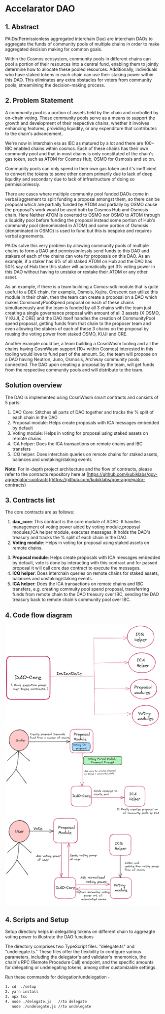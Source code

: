# Accelarator DAO

## 1. Abstract
PAIDs(Permissionless aggregated interchain Dao) are interchain DAOs to aggregate the funds of community pools of multiple chains in order to make aggregated decision making for common goals.

<!-- Community pools on multiple cosmos chains can aggregate a portion of their funds into a common pool and collectively decide on how to spend the collective funds and stakers of each chain can reuse their staked voting power to vote in this DAO removing any additional friction for community pool voters. -->
Within the Cosmos ecosystem, community pools in different chains can pool a portion of their resources into a central fund, enabling them to jointly determine how to allocate these pooled resources. Additionally, individuals who have staked tokens in each chain can use their staking power within this DAO. This eliminates any extra obstacles for voters from community pools, streamlining the decision-making process.

## 2. Problem Statement

A community pool is a portion of assets held by the chain and controlled by on-chain voting. These community pools serve as a means to support the growth and development of their respective chains,  whether it involves enhancing features, providing liquidity, or any expenditure that contributes to the chain's advancement.

We're now in interchain era as IBC as matured by a lot and there are 100+ IBC enabled chains within cosmos. Each of these chains has their own community pool and that in most chains is only constituted of the chain's gas token, such as ATOM for Cosmos Hub, OSMO for Osmosis and so on.

Community pools can only spend in their own gas token and it's inefficient to convert the tokens to some other denom primarily due to lack of deep liquidity and secondary due to lack of infrastructure of doing so permissionlessly.

There are cases where multiple community pool funded DAOs come in verbal aggrement to split funding a proposal amongst them, so there can be proposal which are partially funded by ATOM and partially by OSMO cause the proposal's work would be used both by Cosmos Hub and Osmosis chain. Here Neither ATOM is coverted to OSMO nor OSMO to ATOM through a liquidity pool before funding the proposal instead some portion of Hub's community pool (denominated in ATOM) and some portion of Osmosis (denominated in OSMO) is used to fund but this is bespoke and requires verbal agreements.

PAIDs solve this very problem by allowing community pools of multiple chains to form a DAO and permissionlessly send funds to this DAO and stakers of each of the chains can vote for proposals on this DAO. As an example, if a staker has 6% of all staked ATOM on Hub and the DAO has 50% say of Hub then this staker will automatically get 3% voting power in this DAO without having to unstake or restake their ATOM or any other asset.

As an example, if there is a team building a Comos-sdk module that is quite useful to a DEX chain, for example, Osmois, Kujira, Crescent can utilize this module in their chain, then the team can create a proposal on a DAO which makes CommunityPoolSpend proposal on each of these chains simultaneously and the team is funded by all 3 chains with the team just creating a single governance proposal with amount of all 3 assets (X OSMO, Y KUJI, Z CRE) and the DAO itself handles the creation of CommunityPool spend proposal, getting funds from that chain to the proposer team and even allowing the stakers of each of these 3 chains on the proposal by reusing the voting power from staked OSMO, KUJI and CRE.

Another example could be, a team building a CosmWasm tooling and all the chains having CosmWasm support (10+ within Cosmos) interested in this tooling would love to fund part of the amount. So, the team will propose on a DAO having Neutron, Juno, Osmosis, Archway community pools connected. The DAO upon creating a proposal by the team, will get funds from the respective community pools and will distribute to the team.


## Solution overview

The DAO is implemented using CosmWasm smart contracts and consists of 5 parts:

1. DAO Core: Stitches all parts of DAO together and tracks the % split of each chain in the DAO
2. Proposal module: Helps create proposals with ICA messages embedded by default
3. Voting module: Helps in voting for proposal using staked assets on remote chains
4. ICA helper: Does the ICA transactions on remote chains and IBC transfers
5. ICQ helper: Does interchain queries on remote chains for staked assets, balances and unstaking/staking events

**Note:** For in-depth project architecture and the flow of contracts, please refer to the contracts repository here at [https://github.com/kubiklabs/gov-aggregator-contracts](https://github.com/kubiklabs/gov-aggregator-contracts)

## 3. Contracts list
The core contracts are as follows:

1. **dao_core**: This contract is the core module of ADAO. It handles management of voting power aided by voting module,proposal modules,ICA helper module, executes messages. It holds the DAO's treasury and tracks the % split of each chain in the DAO.
2. **Voting module**: Helps in voting for proposal using staked assets on remote chains.
<!-- 3. **pre-propose**: Proposer will interact with this contract which will modify messages accordingly and call the **propose** contract. -->
3. **Proposal module**: Helps create proposals with ICA messages embedded by default, vote is done by interacting with this contract and for passed proposal it will call core dao contract to execute the messages.
4. **ICQ helper**: Does interchain queries on remote chains for staked assets, balances and unstaking/staking events. 
5. **ICA helper**: Does the ICA transactions on remote chains and IBC transfers, e.g. creating commuity pool spend proposal, transferring funds from remote chain to the DAO treasury over IBC, sending the DAO treasury back to remote chain's community pool over IBC.


## 4. Code flow diagram

![Contracts flow](./diagrams/dao_core.png)
![Demand Fund flow](./diagrams/demandFund.png)
![Vote flow](./diagrams/vote.png)

## 4. Scripts and Setup

Setup directory helps in delegating tokens on different chain to aggreagte voting power to illustrate the DAO funations

The directory comprises two TypeScript files: "delegate.ts" and "undelegate.ts." These files offer the flexibility to configure various parameters, including the delegator's and validator's mnemonics, the chain's RPC (Remote Procedure Call) endpoint, and the specific amounts for delegating or undelegating tokens, among other customizable settings.

Run these commands for delegation/undelegation -
```
1. cd  ./setup
2. yarn install
3. npx tsc
4. node ./delegate.js   //to delegate
   node ./undelegate.js //to undelegate
``` 